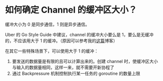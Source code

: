 # 如何确定 Channel 的缓冲区大小？

缓冲大小为 0 是同步通信，1 则是异步通信。

Uber 的 Go Style Guide 中建议，channel 的缓冲大小要么是 1，要么是无缓冲的，不应该用大于 1 的缓冲。（原因可以参考我的[这篇](https://kanlac.in/channel-buffer-size)博客）

在其它一些特殊场景下，可以使用大于 1 的缓冲：
1. 要发送的数据量是有限的且可以计算出来的。创建 channel 时，使缓冲区大小与输入的数据量相同，这样一来，就不需要开新协程了
2. 通过 Backpressure 机制控制执行某一任务的 goroutine 的数量上限
